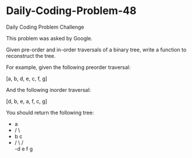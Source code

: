 # Daily-Coding-Problem-48
Daily Coding Problem Challenge

This problem was asked by Google.

Given pre-order and in-order traversals of a binary tree, write a function to reconstruct the tree.

For example, given the following preorder traversal:

[a, b, d, e, c, f, g]

And the following inorder traversal:

[d, b, e, a, f, c, g]

You should return the following tree:

-    a
-   / \
-  b   c
- / \ / \
-d  e f  g
